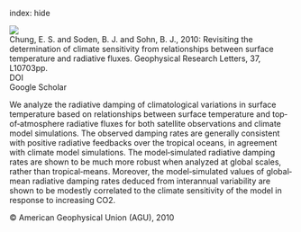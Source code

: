 index: hide

<div class="Citation">
    <div class="Citation-thumb CitationThumb-linked"  data-href="https://doi.org/10.1029/2010gl043051">
      <img src="https://static.claimspace.cloud/climate-study-static/refs/thumbs/10/Chung_et_al_2010-thumb.png" />
    </div>

  <div class="Citation-body">
    <div class="Citation-text">Chung, E. S. and Soden, B. J. and Sohn, B. J., 2010: Revisiting the determination of climate sensitivity from relationships between surface temperature and radiative fluxes. <span class="Article-journal">Geophysical Research Letters, </span><span class="Article-volume">37, </span>L10703pp.</div>
    <div class="Citation-links">
      <div class="CitationLink" data-href="https://doi.org/10.1029/2010gl043051">
        <div class="CitationLink-icon CitationLink-Doi"></div>
        <div class="CitationLink-text">DOI</div>
      </div>
      <div class="CitationLink" data-href="https://scholar.google.com/scholar?q=10.1029/2010gl043051">
        <div class="CitationLink-icon CitationLink-Scholar"></div>
        <div class="CitationLink-text">Google Scholar</div>
      </div>
    </div>
  </div>
</div>

We analyze the radiative damping of climatological variations in surface temperature based on relationships between surface temperature and top‐of‐atmosphere radiative fluxes for both satellite observations and climate model simulations. The observed damping rates are generally consistent with positive radiative feedbacks over the tropical oceans, in agreement with climate model simulations. The model‐simulated radiative damping rates are shown to be much more robust when analyzed at global scales, rather than tropical‐means. Moreover, the model‐simulated values of global‐mean radiative damping rates deduced from interannual variability are shown to be modestly correlated to the climate sensitivity of the model in response to increasing CO2.

<div class="Citation-copy">
&copy; American Geophysical Union (AGU), 2010
</div>